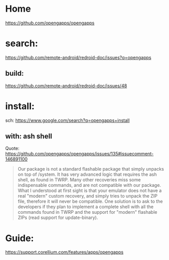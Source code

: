# Home
https://github.com/opengapps/opengapps

# search:
https://github.com/remote-android/redroid-doc/issues?q=opengapps

## build:
https://github.com/remote-android/redroid-doc/issues/48

# install:
sch: https://www.google.com/search?q=opengapps+install

## with: ash shell
Quote: https://github.com/opengapps/opengapps/issues/135#issuecomment-146891100
>Our package is not a standard flashable package that simply unpacks on top of /system. It has very advanced logic that requires the ash shell, as found in TWRP.
>Many other recoveries miss some indispensable commands, and are not compatible with our package.
>What I understood at first sight is that your emulator does not have a real "modern" custom recovery, and simply tries to unpack the ZIP file, therefore it will never be compatible.
>One solution is to ask to the developers if they plan to implement a complete shell with all the commands found in TWRP and the support for "modern" flashable ZIPs (read support for update-binary).

# Guide:
https://support.corellium.com/features/apps/opengapps
